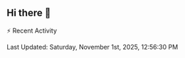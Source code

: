 ## Hi there 👋

⚡ Recent Activity
<!--RECENT_ACTIVITY:start-->
<!--RECENT_ACTIVITY:end-->
<!--RECENT_ACTIVITY:last_update-->
Last Updated: Saturday, November 1st, 2025, 12:56:30 PM
<!--RECENT_ACTIVITY:last_update_end-->
